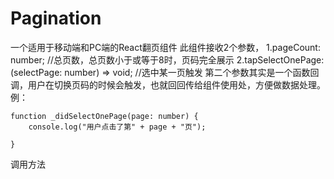 # Pagination
一个适用于移动端和PC端的React翻页组件
此组件接收2个参数，
1.pageCount: number; //总页数，总页数小于或等于8时，页码完全展示
2.tapSelectOnePage: (selectPage: number) => void; //选中某一页触发
第二个参数其实是一个函数回调，用户在切换页码的时候会触发，也就回回传给组件使用处，方便做数据处理。
例：

    function _didSelectOnePage(page: number) {
        console.log("用户点击了第" + page + "页");
        
    }
    
    
    
    
   
 调用方法    
<PageComponent  pageCount={12}  tapSelectOnePage={_didSelectOnePage}></PageComponent>
